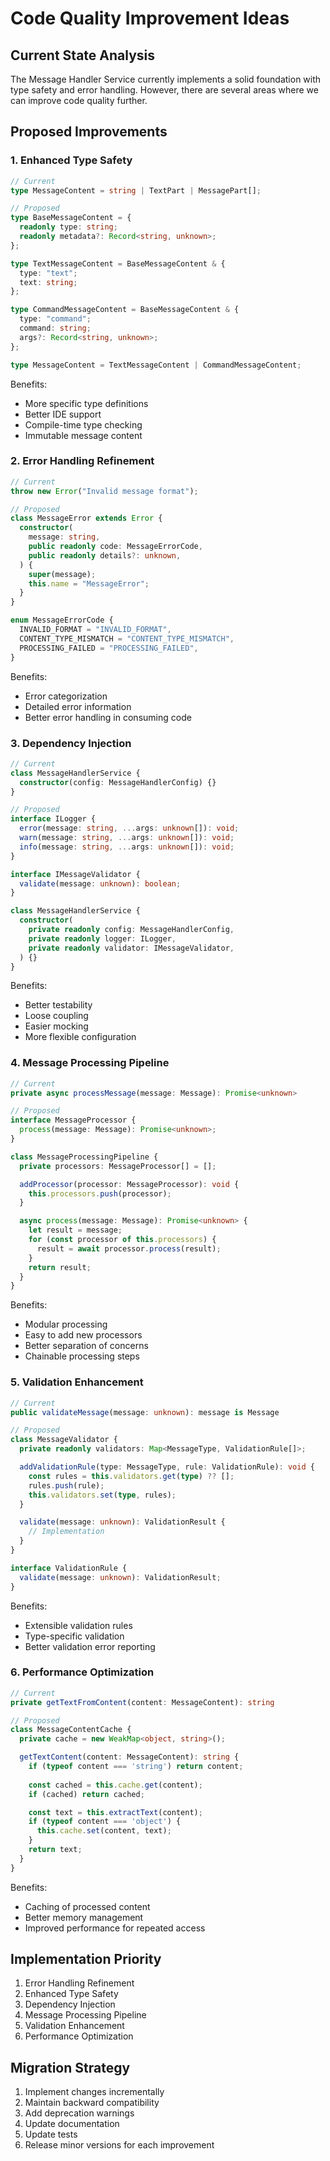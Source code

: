 # Code Quality Improvement Ideas

## Current State Analysis

The Message Handler Service currently implements a solid foundation with type safety and error handling. However, there are several areas where we can improve code quality further.

## Proposed Improvements

### 1. Enhanced Type Safety

```typescript
// Current
type MessageContent = string | TextPart | MessagePart[];

// Proposed
type BaseMessageContent = {
  readonly type: string;
  readonly metadata?: Record<string, unknown>;
};

type TextMessageContent = BaseMessageContent & {
  type: "text";
  text: string;
};

type CommandMessageContent = BaseMessageContent & {
  type: "command";
  command: string;
  args?: Record<string, unknown>;
};

type MessageContent = TextMessageContent | CommandMessageContent;
```

Benefits:

- More specific type definitions
- Better IDE support
- Compile-time type checking
- Immutable message content

### 2. Error Handling Refinement

```typescript
// Current
throw new Error("Invalid message format");

// Proposed
class MessageError extends Error {
  constructor(
    message: string,
    public readonly code: MessageErrorCode,
    public readonly details?: unknown,
  ) {
    super(message);
    this.name = "MessageError";
  }
}

enum MessageErrorCode {
  INVALID_FORMAT = "INVALID_FORMAT",
  CONTENT_TYPE_MISMATCH = "CONTENT_TYPE_MISMATCH",
  PROCESSING_FAILED = "PROCESSING_FAILED",
}
```

Benefits:

- Error categorization
- Detailed error information
- Better error handling in consuming code

### 3. Dependency Injection

```typescript
// Current
class MessageHandlerService {
  constructor(config: MessageHandlerConfig) {}
}

// Proposed
interface ILogger {
  error(message: string, ...args: unknown[]): void;
  warn(message: string, ...args: unknown[]): void;
  info(message: string, ...args: unknown[]): void;
}

interface IMessageValidator {
  validate(message: unknown): boolean;
}

class MessageHandlerService {
  constructor(
    private readonly config: MessageHandlerConfig,
    private readonly logger: ILogger,
    private readonly validator: IMessageValidator,
  ) {}
}
```

Benefits:

- Better testability
- Loose coupling
- Easier mocking
- More flexible configuration

### 4. Message Processing Pipeline

```typescript
// Current
private async processMessage(message: Message): Promise<unknown>

// Proposed
interface MessageProcessor {
  process(message: Message): Promise<unknown>;
}

class MessageProcessingPipeline {
  private processors: MessageProcessor[] = [];

  addProcessor(processor: MessageProcessor): void {
    this.processors.push(processor);
  }

  async process(message: Message): Promise<unknown> {
    let result = message;
    for (const processor of this.processors) {
      result = await processor.process(result);
    }
    return result;
  }
}
```

Benefits:

- Modular processing
- Easy to add new processors
- Better separation of concerns
- Chainable processing steps

### 5. Validation Enhancement

```typescript
// Current
public validateMessage(message: unknown): message is Message

// Proposed
class MessageValidator {
  private readonly validators: Map<MessageType, ValidationRule[]>;

  addValidationRule(type: MessageType, rule: ValidationRule): void {
    const rules = this.validators.get(type) ?? [];
    rules.push(rule);
    this.validators.set(type, rules);
  }

  validate(message: unknown): ValidationResult {
    // Implementation
  }
}

interface ValidationRule {
  validate(message: unknown): ValidationResult;
}
```

Benefits:

- Extensible validation rules
- Type-specific validation
- Better validation error reporting

### 6. Performance Optimization

```typescript
// Current
private getTextFromContent(content: MessageContent): string

// Proposed
class MessageContentCache {
  private cache = new WeakMap<object, string>();

  getTextContent(content: MessageContent): string {
    if (typeof content === 'string') return content;
    
    const cached = this.cache.get(content);
    if (cached) return cached;

    const text = this.extractText(content);
    if (typeof content === 'object') {
      this.cache.set(content, text);
    }
    return text;
  }
}
```

Benefits:

- Caching of processed content
- Better memory management
- Improved performance for repeated access

## Implementation Priority

1. Error Handling Refinement
2. Enhanced Type Safety
3. Dependency Injection
4. Message Processing Pipeline
5. Validation Enhancement
6. Performance Optimization

## Migration Strategy

1. Implement changes incrementally
2. Maintain backward compatibility
3. Add deprecation warnings
4. Update documentation
5. Update tests
6. Release minor versions for each improvement
